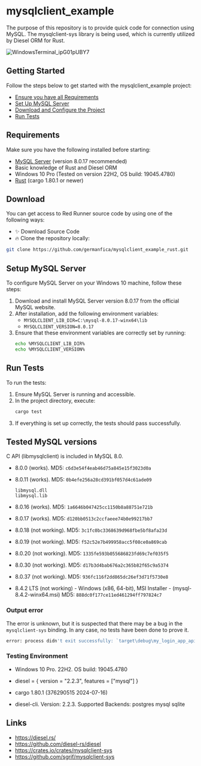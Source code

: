 # mysqlclient_example

The purpose of this repository is to provide quick code for connection using MySQL. The mysqlclient-sys library is being used, which is currently utilized by Diesel ORM for Rust.

![WindowsTerminal_ipG01pUBY7](https://github.com/user-attachments/assets/bdeec1f4-1001-4651-b421-8ef9efb38f37)

## Getting Started

Follow the steps below to get started with the mysqlclient_example project:

- [Ensure you have all Requirements](#requirements)
- [Set Up MySQL Server](#setup-mysql-server)
- [Download and Configure the Project](#download)
- [Run Tests](#run-tests)

## Requirements

Make sure you have the following installed before starting:

- [MySQL Server](https://dev.mysql.com/downloads/mysql/) (version 8.0.17 recommended)
- Basic knowledge of Rust and Diesel ORM
- Windows 10 Pro (Tested on version 22H2, OS build: 19045.4780)
- [Rust](https://www.rust-lang.org/) (cargo 1.80.1 or newer)

## Download

You can get access to Red Runner source code by using one of the following ways:
- :sparkles: Download Source Code
- :fire: Clone the repository locally:
```bash
git clone https://github.com/germanfica/mysqlclient_example_rust.git
```

## Setup MySQL Server

To configure MySQL Server on your Windows 10 machine, follow these steps:

1. Download and install MySQL Server version 8.0.17 from the official MySQL website.
2. After installation, add the following environment variables:
   - `MYSQLCLIENT_LIB_DIR=C:\mysql-8.0.17-winx64\lib`
   - `MYSQLCLIENT_VERSION=8.0.17`
3. Ensure that these environment variables are correctly set by running:
   ```bash
   echo %MYSQLCLIENT_LIB_DIR%
   echo %MYSQLCLIENT_VERSION%
   ```

## Run Tests

To run the tests:

1. Ensure MySQL Server is running and accessible.
2. In the project directory, execute:
   ```bash
   cargo test
   ```
3. If everything is set up correctly, the tests should pass successfully.

## Tested MySQL versions

C API (libmysqlclient) is included in MySQL 8.0.

- 8.0.0 (works). MD5: `c6d3e54f4eab46d75a845e15f3023d0a`

- 8.0.11 (works). MD5: `0b4efe256a28cd391bf057d4c61ade09`

    ```
    libmysql.dll
    libmysql.lib
    ```

- 8.0.16 (works). MD5: `1a6646b047425cc1150b8a88751e721b`

- 8.0.17 (works). MD5: `d120bb0513c2ccfaeee74b0e99217bb7`

- 8.0.18 (not working). MD5: `3c1fc0bc3368639d968fbe5bf8afa23d`

- 8.0.19 (not working). MD5: `f52c52e7b499958acc5f08ce0a869cab`

- 8.0.20 (not working). MD5: `1335fe593b055686823fd69c7ef035f5`

- 8.0.30 (not working). MD5: `d17b3d4bab676a2c365b82f65c9a5374`

- 8.0.37 (not working). MD5: `936fc116f2dd865dc26ef3d71f5730e8`

- 8.4.2 LTS (not working) - Windows (x86, 64-bit), MSI Installer	- (mysql-8.4.2-winx64.msi)	MD5: `888dc0f177ce11ed461294ff797824c7`

### Output error

The error is unknown, but it is suspected that there may be a bug in the `mysqlclient-sys` binding. In any case, no tests have been done to prove it.

```bash
error: process didn't exit successfully: `target\debug\my_login_app_api.exe` (exit code: 0xc0000135, STATUS_DLL_NOT_FOUND)
```

### Testing Environment

- Windows 10 Pro. 22H2. OS build: 19045.4780

- diesel = { version = "2.2.3", features = ["mysql"] }

- cargo 1.80.1 (376290515 2024-07-16)

- diesel-cli. Version: 2.2.3. Supported Backends: postgres mysql sqlite

## Links

- https://diesel.rs/
- https://github.com/diesel-rs/diesel
- https://crates.io/crates/mysqlclient-sys
- https://github.com/sgrif/mysqlclient-sys
